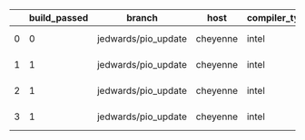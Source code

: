 |    |   build_passed | branch              | host     | compiler_type   | compiler_version   | mpi_type   | mpi_version   | o_g   | os    | unit_pass   | unit_fail   | system_pass   | system_fail   | example_pass   | example_fail   | nuopc_pass   | nuopc_fail   | hash                                                                                                                                           | modified                   |
|----|----------------|---------------------|----------|-----------------|--------------------|------------|---------------|-------|-------|-------------|-------------|---------------|---------------|----------------|----------------|--------------|--------------|------------------------------------------------------------------------------------------------------------------------------------------------|----------------------------|
|  0 |              0 | jedwards/pio_update | cheyenne | intel           | 18.0.5             | mpiuni     | none          | O     | Linux | fail        | fail        | fail          | fail          | fail           | fail           | Build        | Build        | [artifacts](https://github.com/ryanlong1004/esmf-test-artifacts/tree/cheyenne/jedwards/pio_update/cheyenne/intel/18.0.5/O/mpiuni/none)         | 2022-01-30 23:45:25.868443 |
|  1 |              1 | jedwards/pio_update | cheyenne | intel           | 18.0.5             | intelmpi   | 2018.4.274    | O     | Linux | 9033        | 0           | 49            | 0             | 80             | 0              | 50           | 0            | [artifacts](https://github.com/ryanlong1004/esmf-test-artifacts/tree/cheyenne/jedwards/pio_update/cheyenne/intel/18.0.5/O/intelmpi/2018.4.274) | 2022-01-30 23:45:25.868443 |
|  2 |              1 | jedwards/pio_update | cheyenne | intel           | 18.0.5             | mpt        | 2.19          | O     | Linux | 9033        | 0           | 49            | 0             | 80             | 0              | 0            | 50           | [artifacts](https://github.com/ryanlong1004/esmf-test-artifacts/tree/cheyenne/jedwards/pio_update/cheyenne/intel/18.0.5/O/mpt/2.19)            | 2022-01-30 23:45:25.868443 |
|  3 |              1 | jedwards/pio_update | cheyenne | intel           | 18.0.5             | openmpi    | 3.1.4         | O     | Linux | 9033        | 0           | 49            | 0             | 80             | 0              | 50           | 0            | [artifacts](https://github.com/ryanlong1004/esmf-test-artifacts/tree/cheyenne/jedwards/pio_update/cheyenne/intel/18.0.5/O/openmpi/3.1.4)       | 2022-01-30 23:45:25.868443 |
